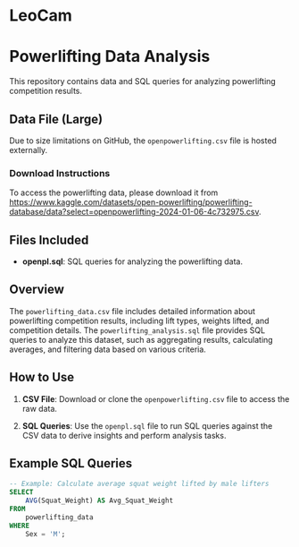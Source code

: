 # LeoCam
# Powerlifting Data Analysis

This repository contains data and SQL queries for analyzing powerlifting competition results.

## Data File (Large)

Due to size limitations on GitHub, the `openpowerlifting.csv` file is hosted externally.

### Download Instructions

To access the powerlifting data, please download it from https://www.kaggle.com/datasets/open-powerlifting/powerlifting-database/data?select=openpowerlifting-2024-01-06-4c732975.csv.

## Files Included

- **openpl.sql**: SQL queries for analyzing the powerlifting data.

## Overview

The `powerlifting_data.csv` file includes detailed information about powerlifting competition results, including lift types, weights lifted, and competition details. The `powerlifting_analysis.sql` file provides SQL queries to analyze this dataset, such as aggregating results, calculating averages, and filtering data based on various criteria.

## How to Use

1. **CSV File**: Download or clone the `openpowerlifting.csv` file to access the raw data.
   
2. **SQL Queries**: Use the `openpl.sql` file to run SQL queries against the CSV data to derive insights and perform analysis tasks.

## Example SQL Queries

```sql
-- Example: Calculate average squat weight lifted by male lifters
SELECT
    AVG(Squat_Weight) AS Avg_Squat_Weight
FROM
    powerlifting_data
WHERE
    Sex = 'M';
